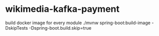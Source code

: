 # wikimedia-kafka-payment
build docker image for every module
./mvnw spring-boot:build-image -DskipTests -Dspring-boot.build.skip=true